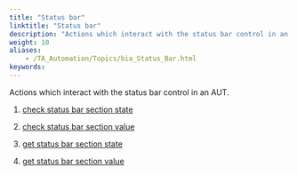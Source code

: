 ```yaml
--- 
title: "Status bar"
linktitle: "Status bar"
description: "Actions which interact with the status bar control in an AUT."
weight: 10
aliases: 
    - /TA_Automation/Topics/bia_Status_Bar.html
keywords: 
---
```


Actions which interact with the status bar control in an AUT.

1.  [check status bar section state](/TA_Automation/Topics/bia_check_status_bar_section_state.html)  

2.  [check status bar section value](/TA_Automation/Topics/bia_check_status_bar_section_value.html)  

3.  [get status bar section state](/TA_Automation/Topics/bia_get_status_bar_section_state.html)  

4.  [get status bar section value](/TA_Automation/Topics/bia_get_status_bar_section_value.html)  





